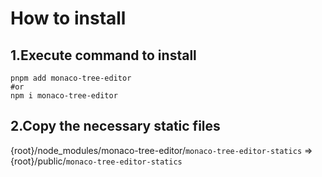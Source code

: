# How to install

## 1.Execute command to install

```shell
pnpm add monaco-tree-editor
#or
npm i monaco-tree-editor
```

## 2.Copy the necessary static files

{root}/node_modules/monaco-tree-editor/`monaco-tree-editor-statics` => {root}/public/`monaco-tree-editor-statics`
